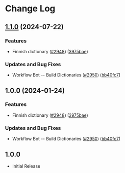 # Change Log

## [1.1.0](https://github.com/arkid15r/cspell-dicts/compare/@cspell/dict-fi-fi-v1.0.0...@cspell/dict-fi-fi@1.1.0) (2024-07-22)


### Features

* Finnish dictionary ([#2948](https://github.com/arkid15r/cspell-dicts/issues/2948)) ([3975bae](https://github.com/arkid15r/cspell-dicts/commit/3975bae744d044e341d89e0273ad3671ed68bad9))


### Updates and Bug Fixes

* Workflow Bot -- Build Dictionaries ([#2950](https://github.com/arkid15r/cspell-dicts/issues/2950)) ([bb40fc7](https://github.com/arkid15r/cspell-dicts/commit/bb40fc72fed24452c43279b8229bef142d1165bd))

## 1.0.0 (2024-01-24)


### Features

* Finnish dictionary ([#2948](https://github.com/streetsidesoftware/cspell-dicts/issues/2948)) ([3975bae](https://github.com/streetsidesoftware/cspell-dicts/commit/3975bae744d044e341d89e0273ad3671ed68bad9))


### Updates and Bug Fixes

* Workflow Bot -- Build Dictionaries ([#2950](https://github.com/streetsidesoftware/cspell-dicts/issues/2950)) ([bb40fc7](https://github.com/streetsidesoftware/cspell-dicts/commit/bb40fc72fed24452c43279b8229bef142d1165bd))

## 1.0.0

- Initial Release
